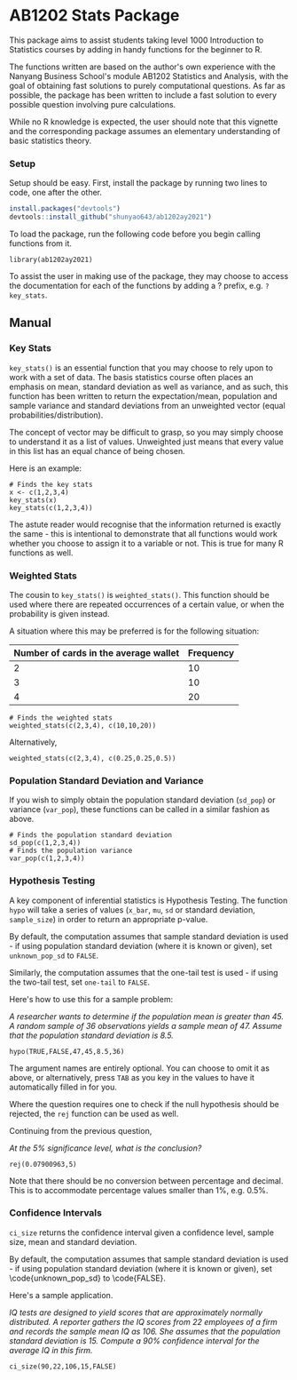 # AB1202 Stats Package

This package aims to assist students taking level 1000 Introduction to Statistics courses by adding in handy functions for the beginner to R.

The functions written are based on the author's own experience with the Nanyang Business School's module AB1202 Statistics and Analysis, with the goal of obtaining fast solutions to purely computational questions. As far as possible, the package has been written to include a fast solution to every possible question involving pure calculations.

While no R knowledge is expected, the user should note that this vignette and the corresponding package assumes an elementary understanding of basic statistics theory.

### Setup

Setup should be easy. First, install the package by running two lines to code, one after the other.

```r
install.packages("devtools")
devtools::install_github("shunyao643/ab1202ay2021")
```

To load the package, run the following code before you begin calling functions from it.

```{r setup}
library(ab1202ay2021)
```

To assist the user in making use of the package, they may choose to access the documentation for each of the functions by adding a ? prefix, e.g. `?key_stats`.



## Manual

### Key Stats

`key_stats()` is an essential function that you may choose to rely upon to work with a set of data. The basis statistics course often places an emphasis on mean, standard deviation as well as variance, and as such, this function has been written to return the expectation/mean, population and sample variance and standard deviations from an unweighted vector (equal probabilities/distribution).

The concept of vector may be difficult to grasp, so you may simply choose to understand it as a list of values. Unweighted just means that every value in this list has an equal chance of being chosen.

Here is an example:

```{r}
# Finds the key stats
x <- c(1,2,3,4)
key_stats(x)
key_stats(c(1,2,3,4))
```

The astute reader would recognise that the information returned is exactly the same - this is intentional to demonstrate that all functions would work whether you choose to assign it to a variable or not. This is true for many R functions as well.

### Weighted Stats

The cousin to `key_stats()` is `weighted_stats()`. This function should be used where there are repeated occurrences of a certain value, or when the probability is given instead.

A situation where this may be preferred is for the following situation: 

| Number of cards in the average wallet | Frequency |
|:-----|---------|
|    2 |    10   |
|    3 |    10   |
|    4 |    20   |

```{r}
# Finds the weighted stats
weighted_stats(c(2,3,4), c(10,10,20))
```

Alternatively,

```{r}
weighted_stats(c(2,3,4), c(0.25,0.25,0.5))
```

### Population Standard Deviation and Variance

If you wish to simply obtain the population standard deviation (`sd_pop`) or variance (`var_pop`), these functions can be called in a similar fashion as above.

```{r}
# Finds the population standard deviation
sd_pop(c(1,2,3,4))
# Finds the population variance
var_pop(c(1,2,3,4))
```

### Hypothesis Testing

A key component of inferential statistics is Hypothesis Testing. The function `hypo` will take a series of values (`x_bar`, `mu`, `sd` or standard deviation, `sample_size`) in order to return an appropriate p-value. 

By default, the computation assumes that sample standard deviation is used - if using population standard deviation (where it is known or given), set `unknown_pop_sd` to `FALSE`.

Similarly, the computation assumes that the one-tail test is used - if using the two-tail test, set `one-tail` to `FALSE`.

Here's how to use this for a sample problem:

_A researcher wants to determine if the population mean is greater than 45. A random sample of 36 observations yields a sample mean of 47. Assume that the population standard deviation is 8.5._

```{r}
hypo(TRUE,FALSE,47,45,8.5,36)
```

The argument names are entirely optional. You can choose to omit it as above, or alternatively, press `TAB` as you key in the values to have it automatically filled in for you.

Where the question requires one to check if the null hypothesis should be rejected, the `rej` function can be used as well. 

Continuing from the previous question, 

_At the 5% significance level, what is the conclusion?_

```{r}
rej(0.07900963,5)
```
Note that there should be no conversion between percentage and decimal. This is to accommodate percentage values smaller than 1\%, e.g. 0.5\%.


### Confidence Intervals

`ci_size` returns the confidence interval given a confidence level, sample size, mean and standard deviation.

By default, the computation assumes that sample standard deviation is used - if using population standard deviation (where it is known or given), set \code{unknown_pop_sd} to \code{FALSE}.

Here's a sample application.

_IQ tests are designed to yield scores that are approximately normally distributed. A reporter gathers the IQ scores from 22 employees of a firm and records the sample mean IQ as 106. She assumes that the population standard deviation is 15. Compute a 90% confidence interval for the average IQ in this firm._

```{r}
ci_size(90,22,106,15,FALSE)
```
